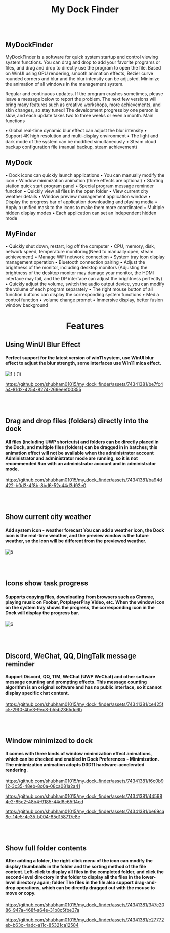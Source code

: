 
<h1 align="center">
        My Dock Finder</h1>
<br></br>

<h2>MyDockFinder</h2>
MyDockFinder is a software for quick system startup and control viewing system functions. You can drag and drop to add your favorite programs or files, and drag and drop to directly use the program to open the file. Based on WinUI using GPU rendering, smooth animation effects, Bezier curve rounded corners and blur and the blur intensity can be adjusted. Minimize the animation of all windows in the management system.

Regular and continuous updates. If the program crashes sometimes, please leave a message below to report the problem. The next few versions will bring many features such as creative workshops, more achievements, and skin changes, so stay tuned!
The development progress by one person is slow, and each update takes two to three weeks or even a month.
Main functions

• Global real-time dynamic blur effect can adjust the blur intensity
• Support 4K high resolution and multi-display environment
• The light and dark mode of the system can be modified simultaneously
• Steam cloud backup configuration file (manual backup, steam achievement)

<h2>MyDock</h2>
• Dock icons can quickly launch applications
• You can manually modify the icon
• Window minimization animation (three effects are optional)
• Starting station quick start program panel
• Special program message reminder function
• Quickly view all files in the open folder
• View current city weather details
• Window preview management application window
• Display the progress bar of application downloading and playing media
• Apply a unified mask to the icons to make them more coordinated
• Multiple hidden display modes
• Each application can set an independent hidden mode

<h2>MyFinder</h2>

• Quickly shut down, restart, log off the computer
• CPU, memory, disk, network speed, temperature monitoring(Need to manually open, steam
achievement)
• Manage WiFi network connection
• System tray icon display management operation
• Bluetooth connection pairing
• Adjust the brightness of the monitor, including desktop monitors (Adjusting the brightness of the
desktop monitor may damage your monitor, the HDMI interface may fail, and the DP interface can
adjust the brightness perfectly)
• Quickly adjust the volume, switch the audio output device, you can modify the volume of each
program separately
• The right mouse button of all function buttons can display the corresponding system functions
• Media control function
• volume change prompt
• Immersive display, better fusion window background



<h1 align="center">
Features
</h1>

<h2>Using WinUI Blur Effect</h2>
<h4>Perfect support for the latest version of win11 system, use WinUI blur effect to adjust the blur strength, some interfaces use Win11 mica effect.</h4>

![1 ( (1)](https://github.com/shubham01015/my_dock_finder/assets/74341381/18e9ba6e-25ae-4271-a833-07a69dcd966f)


https://github.com/shubham01015/my_dock_finder/assets/74341381/be7fc4a4-81d2-4254-8274-269eeef00355


<br></br>
<h2>
  
  Drag and drop files (folders) directly into the dock
  
  </h2>
<h4>
 All files (including UWP shortcuts) and folders can be directly placed in the Dock, and multiple files (folders) can be dragged in in batches; this animation effect will not be available when the administrator account Administrator and administrator mode are running, so it is not recommended Run with an administrator account and in administrator mode.

</h4>

https://github.com/shubham01015/my_dock_finder/assets/74341381/ba94d422-b0d3-4f8b-8bd6-52c44d3d92e0

<br></br>
<h2>
  
  Show current city weather
  
  </h2>
<h4>
 Add system icon - weather forecast You can add a weather icon, the Dock icon is the real-time weather, and the preview window is the future weather, so the icon will be different from the previewed weather.

</h4>

![5](https://github.com/shubham01015/my_dock_finder/assets/74341381/b83b3081-65b6-4ea6-94a8-086e469a49ed)

<br></br>
<h2>
  
  Icons show task progress
  
  </h2>
<h4>
 Supports copying files, downloading from browsers such as Chrome, playing music on Foobar, PotplayerPlay Video, etc. When the window icon on the system tray shows the progress, the corresponding icon in the Dock will display the progress bar.
</h4>


![6](https://github.com/shubham01015/my_dock_finder/assets/74341381/c44892ea-70fa-4a65-84fe-92ab15cdd745)

<h2>
  <br></br>
Discord, WeChat, QQ, DingTalk message reminder
  </h2>
<h4>
 Support Discord, QQ, TIM, WeChat (UWP WeChat) and other software message counting and prompting effects. This message counting algorithm is an original software and has no public interface, so it cannot display specific chat content.
</h4>



https://github.com/shubham01015/my_dock_finder/assets/74341381/ce425fc5-29f0-4be3-9ec8-b55b2365dc6b

<br></br>

<h2>
  Window minimized to dock

  </h2>
<h4>
It comes with three kinds of window minimization effect animations, which can be checked and enabled in Dock Preferences - Minimization. The minimization animation adopts D3D11 hardware-accelerated rendering.

        
</h4>

https://github.com/shubham01015/my_dock_finder/assets/74341381/f6c0b912-3c35-48eb-8c0a-08ca081a2a41


https://github.com/shubham01015/my_dock_finder/assets/74341381/445984e2-85c2-48b4-9185-44d6c65ff4cd


https://github.com/shubham01015/my_dock_finder/assets/74341381/be69ca8e-14e5-4c35-b004-85d158717e8e



<br></br>

<h2>
 Show full folder contents

  </h2>
<h4>
After adding a folder, the right-click menu of the icon can modify the display thumbnails in the folder and the sorting method of the file content. Left-click to display all files in the completed folder, and click the second-level directory in the folder to display all the files in the lower-level directory again; folder The files in the file also support drag-and-drop operations, which can be directly dragged out with the mouse to move or copy.
        
</h4>



https://github.com/shubham01015/my_dock_finder/assets/74341381/347c2086-947a-468f-a64e-31b8c5fbe37a


https://github.com/shubham01015/my_dock_finder/assets/74341381/c27772eb-b63c-4adc-a11c-85321ca12584




